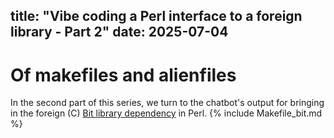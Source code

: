title: "Vibe coding a Perl interface to a foreign library - Part 2"
date: 2025-07-04
---

# Of makefiles and alienfiles

In the second part of this series, we turn to the chatbot's output for bringing in the foreign (C) [Bit library dependency](https://github.com/chrisarg/Bit) in Perl. 
{% include Makefile_bit.md %}


